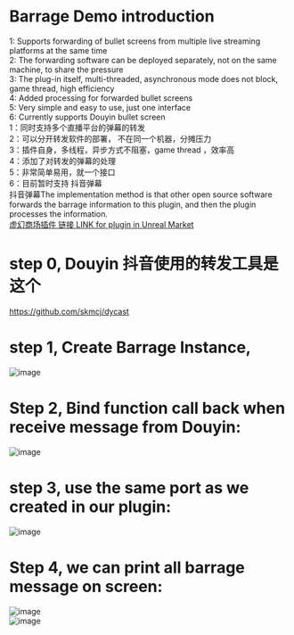 # Barrage Demo introduction
1: Supports forwarding of bullet screens from multiple live streaming platforms at the same time    
2: The forwarding software can be deployed separately, not on the same machine, to share the pressure    
3: The plug-in itself, multi-threaded, asynchronous mode does not block, game thread, high efficiency     
4: Added processing for forwarded bullet screens    
5: Very simple and easy to use, just one interface    
6: Currently supports Douyin bullet screen    
1：同时支持多个直播平台的弹幕的转发    
2：可以分开转发软件的部署， 不在同一个机器，分摊压力   
3：插件自身，多线程，异步方式不阻塞，game thread ，效率高   
4：添加了对转发的弹幕的处理      
5：非常简单易用，就一个接口    
6：目前暂时支持 抖音弹幕   
抖音弹幕The implementation method is that other open source software forwards the barrage information to this plugin, and then the plugin processes the information.     
[虚幻商场插件 链接 LINK for plugin in Unreal Market](https://www.fab.com/zh-cn/listings/b9e6f4de-49f6-4d9a-be6e-6118e38086b9)   

# step 0, Douyin 抖音使用的转发工具是这个       
https://github.com/skmcj/dycast

# step 1, Create Barrage Instance,       
![image](https://github.com/user-attachments/assets/43310e1c-5734-427c-b1a9-3bd3a52a8f7c)        

# Step 2, Bind function call back when receive message from Douyin:      
![image](https://github.com/user-attachments/assets/56423224-959e-48bb-a556-41b5ca15a3e0)       
# step 3, use the same port as we created in our plugin:           
![image](https://github.com/user-attachments/assets/1010b2cb-d70f-4363-82ca-a442fa955cac)

# Step 4, we can print all barrage message on screen:      
![image](https://github.com/user-attachments/assets/4fd76673-eafe-4270-a34a-766e00987986)      
![image](https://github.com/user-attachments/assets/83bce947-8927-4365-aec0-6c5e1fd37751)     

